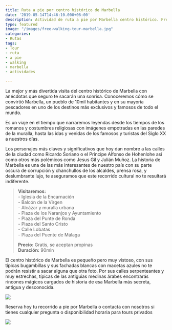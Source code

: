 ```yaml
---
title: Ruta a pie por centro histórico de Marbella
date: '2019-05-14T14:46:10.000+06:00'
description: Actividad de ruta a pie por Marbella centro histórico. Free tour a propinas.
type: featured
image: "/images/free-walking-tour-marbella.jpg"
categories:
- Rutas
tags:
- Tour
- ruta
- a pie
- walking
- marbella
- actividades

---
```

La mejor y más divertida visita del centro histórico de Marbella con anécdotas que seguro te sacarán una sonrisa. Conoceremos cómo se convirtió Marbella, un pueblo de 10mil habitantes y en su mayoría pescadores en uno de los destinos más exclusivos y famosos de todo el mundo.

Es un viaje en el tiempo que narraremos leyendas desde los tiempos de los romanos y costumbres religiosas con imágenes empotradas en las paredes de la muralla, hasta las idas y venidas de los famosos y turistas del Siglo XX a nuestros días.

Los personajes más claves y significativos que hoy dan nombre a las calles de la ciudad como Ricardo Soriano o el Príncipe Alfonso de Hohenlohe así como otros más polémicos como Jesus Gil y Julián Muñoz. La historia de Marbella es una de las más interesantes de nuestro país con su parte oscura de corrupción y chanchullos de los alcaldes, prensa rosa, y deslumbrante lujo, te aseguramos que este recorrido cultural no te resultará indiferente.

> **Visitaremos:**  
> \- Iglesia de la Encarnación  
> \- Balcón de la Virgen  
> \- Alcázar y muralla urbana  
> \- Plaza de los Naranjos y Ayuntamiento  
> \- Plaza del Punte de Ronda  
> \- Plaza del Santo Cristo  
> \- Calle Lobatas  
> \- Plaza del Puente de Málaga
>
> **Precio:** Gratis, se aceptan propinas  
> **Duración:** 90min

El centro histórico de Marbella es pequeño pero muy vistoso, con sus típicas bugambillas y sus fachadas blancas con macetas azules no te podrán resistir a sacar alguna que otra foto. Por sus calles serpenteantes y muy estrechas, típicas de las antiguias medinas árabes encontrarás rincones mágicos cargados de historia de esa Marbella más secreta, antigua y desconocida.

![](/images/actividades-marbella-free-tour.jpg)

Reserva hoy tu recorrido a pie por Marbella o contacta con nosotros si tienes cualquier pregunta o disponibilidad horaria para tours privados

[![](/images/boton-reservar-actividades.png)](https://actividadesmarbella.typeform.com/to/ujV7mVSc "reservar free tour")